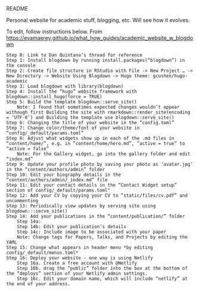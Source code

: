 README

Personal website for academic stuff, blogging, etc. Will see how it evolves.

To edit, follow instructions below. From https://evamaerey.github.io/what_how_guides/academic_website_w_blogdown

    Step 0: Link to Dan Quintana’s thread for reference
    Step 1: Install blogdown by running install.packages(“blogdown”) in the console
    Step 2: Create file structure in RStudio with File -> New Project … -> New Directory -> Website Using Blogdown -> Hugo theme: gcushen/hugo-academic
    Step 3: Load blogdown with library(blogdown)
    Step 4: Install the “hugo” website framework with blogdown::install_hugo(force = TRUE)
    Step 5: Build the template blogdown::serve_site()
        Note: I found that sometimes expected changes wouldn’t appear withough first Building the site with rmarkdown::render_site(encoding = ‘UTF-8’) and Building the template use blogdown::serve_site()
    Step 6: Changing the title of your website in the “config.toml”
    Step 7: Change color/theme/font of your website in “config/_default/params.toml”
    Step 8: Adjust what widgets show up in each of the .md files in “content/home/”, e.g. in “content/home/hero.md”, “active = true” to “active = false”
        Note: For the Gallery widget, go into the gallery folder and edit “index.md”
    Step 9: Update your profile photo by saving your photo as ‘avatar.jpg’ in the “content/authors/admin” folder
    Step 10: Edit your biography details in the “content/authors/admin/_index.md” file
    Step 11: Edit your contact details in the “Contact Widget setup” section of config/_default/params.toml"
    Step 12: Add your CV by copying your CV to “static/files/cv.pdf” and uncommenting
    Step 13: Periodically view updates by serving site using blogdown:::serve_site()
    Step 14: Add your publications in the “content/publication/” folder
        Step 14a:
        Step 14b: Edit your publication’s details
        Step 14c: Include image to be associated with your paper
        Note: Change tags for Papers, Talks, and Projects by editing the YAML
    Step 15: Change what appears in header menu *by editing config/_default/menus.toml*
    Step 16: Deploy your website - one way is using Netlify
        Step 16a. Create a free account with @Netlify
        Step 16b. drag the “public” folder into the box at the bottom of the “deploys” section of your Netlify admin settings.
        Step 16c. Edit your domain name, which will include “netlify” at the end of your address.

